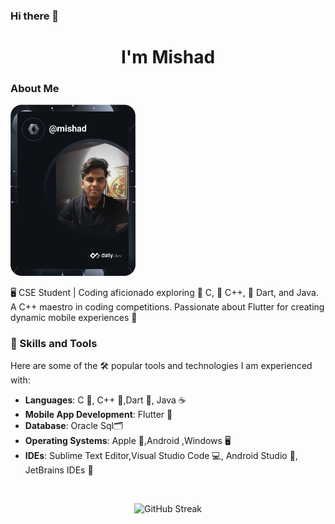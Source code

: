 ### Hi there 👋
<h1 align="center">I'm Mishad</h1>

### About Me
<a href="https://app.daily.dev/mishad"><img src="https://github.com/mishad01/mishad01/blob/main/devcard.svg" width="200" alt="Sakif Rahaman Mishad's Dev Card"/></a>

🖥️ CSE Student | Coding aficionado exploring 🤖 C, 🤖 C++, 🎯 Dart, and Java. A C++ maestro in coding competitions. Passionate about Flutter for creating dynamic mobile experiences 📱

### 🚀 Skills and Tools
Here are some of the 🛠️ popular tools and technologies I am experienced with:
- **Languages**: C 🔢, C++ 🤖,Dart 🎯, Java ☕
- **Mobile App Development**: Flutter 📱
- **Database**: Oracle Sql🗂️
- **Operating Systems**: Apple 🍎,Android ,Windows 🖥️
- **IDEs**: Sublime Text Editor,Visual Studio Code 💻, Android Studio 📱, JetBrains IDEs 🚀
<br/>
  
<p align="center"> <img src="https://github-readme-streak-stats.herokuapp.com/?user=mishad01&theme=dark&hide_border=false" alt="GitHub Streak" /></p>








